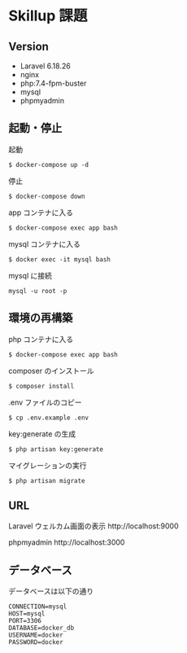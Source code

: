 # Skillup 課題

## Version

-   Laravel 6.18.26
-   nginx
-   php:7.4-fpm-buster
-   mysql
-   phpmyadmin

## 起動・停止

起動

```
$ docker-compose up -d
```

停止

```
$ docker-compose down
```

app コンテナに入る

```
$ docker-compose exec app bash
```

mysql コンテナに入る

```
$ docker exec -it mysql bash
```

mysql に接続

```
mysql -u root -p
```

## 環境の再構築

php コンテナに入る

```
$ docker-compose exec app bash
```

composer のインストール

```
$ composer install
```

.env ファイルのコピー

```
$ cp .env.example .env
```

key:generate の生成

```
$ php artisan key:generate
```

マイグレーションの実行

```
$ php artisan migrate
```

## URL

Laravel ウェルカム画面の表示 http://localhost:9000

phpmyadmin http://localhost:3000

## データベース

データベースは以下の通り

```
CONNECTION=mysql
HOST=mysql
PORT=3306
DATABASE=docker_db
USERNAME=docker
PASSWORD=docker
```
